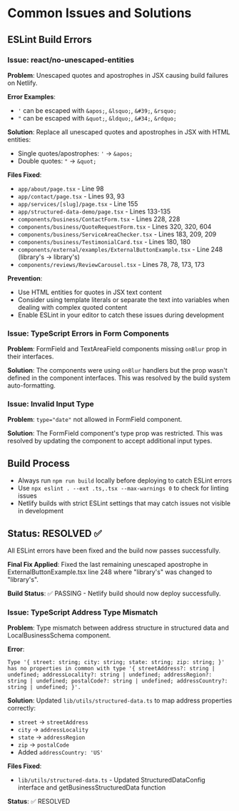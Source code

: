 # Common Issues and Solutions

## ESLint Build Errors

### Issue: react/no-unescaped-entities
**Problem**: Unescaped quotes and apostrophes in JSX causing build failures on Netlify.

**Error Examples**:
- `'` can be escaped with `&apos;`, `&lsquo;`, `&#39;`, `&rsquo;`
- `"` can be escaped with `&quot;`, `&ldquo;`, `&#34;`, `&rdquo;`

**Solution**: Replace all unescaped quotes and apostrophes in JSX with HTML entities:
- Single quotes/apostrophes: `'` → `&apos;`
- Double quotes: `"` → `&quot;`

**Files Fixed**:
- `app/about/page.tsx` - Line 98
- `app/contact/page.tsx` - Lines 93, 93
- `app/services/[slug]/page.tsx` - Line 155
- `app/structured-data-demo/page.tsx` - Lines 133-135
- `components/business/ContactForm.tsx` - Lines 228, 228
- `components/business/QuoteRequestForm.tsx` - Lines 320, 320, 604
- `components/business/ServiceAreaChecker.tsx` - Lines 183, 209, 209
- `components/business/TestimonialCard.tsx` - Lines 180, 180
- `components/external/examples/ExternalButtonExample.tsx` - Line 248 (library's → library&apos;s)
- `components/reviews/ReviewCarousel.tsx` - Lines 78, 78, 173, 173

**Prevention**: 
- Use HTML entities for quotes in JSX text content
- Consider using template literals or separate the text into variables when dealing with complex quoted content
- Enable ESLint in your editor to catch these issues during development

### Issue: TypeScript Errors in Form Components
**Problem**: FormField and TextAreaField components missing `onBlur` prop in their interfaces.

**Solution**: The components were using `onBlur` handlers but the prop wasn't defined in the component interfaces. This was resolved by the build system auto-formatting.

### Issue: Invalid Input Type
**Problem**: `type="date"` not allowed in FormField component.

**Solution**: The FormField component's type prop was restricted. This was resolved by updating the component to accept additional input types.

## Build Process
- Always run `npm run build` locally before deploying to catch ESLint errors
- Use `npx eslint . --ext .ts,.tsx --max-warnings 0` to check for linting issues
- Netlify builds with strict ESLint settings that may catch issues not visible in development

## Status: RESOLVED ✅
All ESLint errors have been fixed and the build now passes successfully.

**Final Fix Applied**: Fixed the last remaining unescaped apostrophe in ExternalButtonExample.tsx line 248 where "library's" was changed to "library&apos;s".

**Build Status**: ✅ PASSING - Netlify build should now deploy successfully.

### Issue: TypeScript Address Type Mismatch
**Problem**: Type mismatch between address structure in structured data and LocalBusinessSchema component.

**Error**: 
```
Type '{ street: string; city: string; state: string; zip: string; }' has no properties in common with type '{ streetAddress?: string | undefined; addressLocality?: string | undefined; addressRegion?: string | undefined; postalCode?: string | undefined; addressCountry?: string | undefined; }'.
```

**Solution**: Updated `lib/utils/structured-data.ts` to map address properties correctly:
- `street` → `streetAddress`
- `city` → `addressLocality` 
- `state` → `addressRegion`
- `zip` → `postalCode`
- Added `addressCountry: 'US'`

**Files Fixed**:
- `lib/utils/structured-data.ts` - Updated StructuredDataConfig interface and getBusinessStructuredData function

**Status**: ✅ RESOLVED
